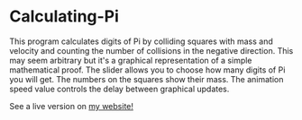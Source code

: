 # Calculating-Pi
This program calculates digits of Pi by colliding squares with mass and velocity and counting the number of collisions in the negative direction. This may seem arbitrary but it's a graphical representation of a simple mathematical proof. The slider allows you to choose how many digits of Pi you will get. The numbers on the squares show their mass. The animation speed value controls the delay between graphical updates.

See a live version on [my website!](http://miapuffia.com/pages/Personal/Calculating%20Pi/)
